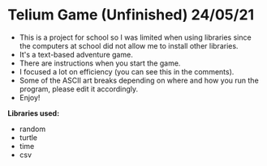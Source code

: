 Telium Game (Unfinished) 24/05/21
============
- This is a project for school so I was limited when using libraries since the computers at school did not allow me to install other libraries. 
- It's a text-based adventure game. 
- There are instructions when you start the game.
- I focused a lot on efficiency (you can see this in the comments).
- Some of the ASCII art breaks depending on where and how you run the program, please edit it accordingly. 
- Enjoy!

<b>Libraries used:</b>
- random
- turtle
- time
- csv

